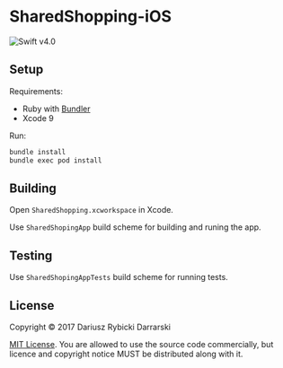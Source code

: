 # SharedShopping-iOS

![Swift v4.0](https://img.shields.io/badge/swift-v4.0-orange.svg)

## Setup

Requirements: 

- Ruby with [Bundler](http://bundler.io)
- Xcode 9

Run:

```sh
bundle install
bundle exec pod install
```

## Building

Open `SharedShopping.xcworkspace` in Xcode. 

Use `SharedShopingApp` build scheme for building and runing the app.

## Testing

Use `SharedShopingAppTests` build scheme for running tests.

## License

Copyright © 2017 Dariusz Rybicki Darrarski

[MIT License](LICENSE). You are allowed to use the source code commercially, but licence and copyright notice MUST be distributed along with it.
